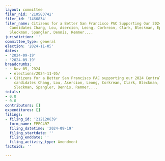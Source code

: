 ```yaml
---
layout: committee
filer_nid: '210583742'
filer_id: '1466834'
filer_name: Citizens for a Better San Francisco PAC Supporting Our 2024 Central Committee
  Candidates Chang, Lou, Asercion, Leong, Corkrean, Clark, Bleckman, Epstein, Wing,
  Sleckman, Spangler, Dennis, Remmer....
jurisdiction: ''
committee_type: general
election: '2024-11-05'
dates:
- '2024-09-19'
- '2024-09-19'
breadcrumbs:
- - Nov 05, 2024
  - elections/2024-11-05/
- - Citizens for a Better San Francisco PAC supporting our 2024 Central Committee
    candidates Chang, Lou, Asercion, Leong, Corkrean, Clark, Bleckman, Epstein, Wing,
    Sleckman, Spangler, Dennis, Remmer....
totals:
- 0.0
- 0.0
contributors: []
expenditures: []
filings:
- filing_id: '212120839'
  form_name: FPPC497
  filing_datetime: '2024-09-19'
  filing_startdate: ''
  filing_enddate: ''
  filing_activity_type: Amendment
factoids: ''

---
```


